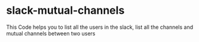 # slack-mutual-channels
This Code helps you to list all the users in the slack, list all the channels and mutual channels between two users
